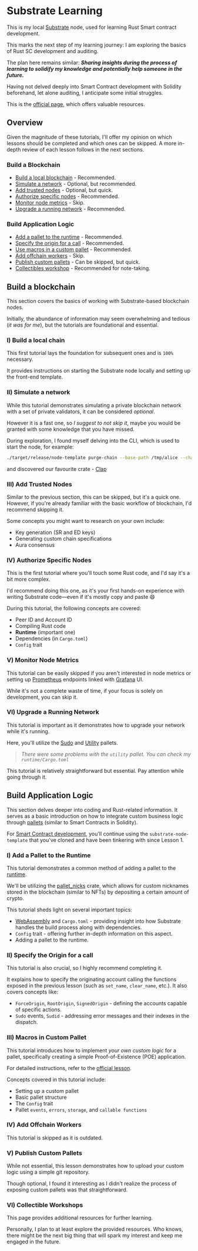 # Substrate Learning

This is my local [Substrate](https://substrate.io/) node, used for learning Rust Smart contract development.

This marks the next step of my learning journey:  I am exploring the basics of Rust SC development and auditing.

The plan here remains similar: **_Sharing insights during the process of learning to solidify my knowledge and potentially help someone in the future._**

Having not delved deeply into Smart Contract development with Solidity beforehand, let alone auditing, I anticipate some initial struggles.

This is the [official page](https://docs.substrate.io/tutorials/), which offers valuable resources.

## Overview

Given the magnitude of these tutorials, I'll offer my opinion on which lessons should be completed and which ones can be skipped. A more in-depth review of each lesson follows in the next sections.

### Build a Blockchain
- [Build a local blockchain](https://docs.substrate.io/tutorials/build-a-blockchain/build-local-blockchain/) - Recommended.
- [Simulate a network](https://docs.substrate.io/tutorials/build-a-blockchain/simulate-network/) - Optional, but recommended.
- [Add trusted nodes](https://docs.substrate.io/tutorials/build-a-blockchain/add-trusted-nodes/) - Optional, but quick.
- [Authorize specific nodes](https://docs.substrate.io/tutorials/build-a-blockchain/authorize-specific-nodes/) - Recommended.
- [Monitor node metrics](https://docs.substrate.io/tutorials/build-a-blockchain/monitor-node-metrics/) - Skip.
- [Upgrade a running network](https://docs.substrate.io/tutorials/build-a-blockchain/upgrade-a-running-network/) - Recommended.

### Build Application Logic
- [Add a pallet to the runtime](https://docs.substrate.io/tutorials/build-application-logic/add-a-pallet/) - Recommended.
- [Specify the origin for a call](https://docs.substrate.io/tutorials/build-application-logic/specify-the-origin-for-a-call/) - Recommended.
- [Use macros in a custom pallet](https://docs.substrate.io/tutorials/build-application-logic/use-macros-in-a-custom-pallet/) - Recommended.
- [Add offchain workers](https://docs.substrate.io/tutorials/build-application-logic/add-offchain-workers/) - Skip.
- [Publish custom pallets](https://docs.substrate.io/tutorials/build-application-logic/publish-custom-pallets/) - Can be skipped, but quick.
- [Collectibles workshop](https://docs.substrate.io/tutorials/collectibles-workshop/) - Recommended for note-taking.

## Build a blockchain

This section covers the basics of working with Substrate-based blockchain nodes.

Initially, the abundance of information may seem overwhelming and tedious (_it was for me_), but the tutorials are foundational and essential.

### I) Build a local chain

This first tutorial lays the foundation for subsequent ones and is `100%` necessary. 

It provides instructions on starting the Substrate node locally and setting up the front-end template.

### II) Simulate a network

While this tutorial demonstrates simulating a private blockchain network with a set of private validators, it can be considered _optional_.

However it is a fast one, so _I suggest to not skip it_, maybe you would be granted with some knowledge that you have missed.

During exploration, I found myself delving into the CLI, which is used to start the node, for example:

```bash
./target/release/node-template purge-chain --base-path /tmp/alice --chain local
```

and discovered our favourite crate - [Clap](https://docs.rs/clap/latest/clap/)

### III) Add Trusted Nodes

Similar to the previous section, this can be skipped, but it's a quick one. However, if you're already familiar with the basic workflow of blockchain, I'd recommend skipping it.

Some concepts you might want to research on your own include:
- Key generation (SR and ED keys)
- Generating custom chain specifications
- Aura consensus

### IV) Authorize Specific Nodes

This is the first tutorial where you'll touch some Rust code, and I'd say it's a bit more complex.

I'd recommend doing this one, as it's your first hands-on experience with writing Substrate code—even if it's mostly copy and paste 😄

During this tutorial, the following concepts are covered:
- Peer ID and Account ID
- Compiling Rust code
- **Runtime** (important one)
- Dependencies (in `Cargo.toml`)
- `Config` trait

### V) Monitor Node Metrics

This tutorial can be easily skipped if you aren't interested in node metrics or setting up [Prometheus](https://prometheus.io/) endpoints linked with [Grafana](https://grafana.com/) UI.

While it's not a complete waste of time, if your focus is solely on development, you can skip it.

### VI) Upgrade a Running Network

This tutorial is important as it demonstrates how to upgrade your network while it's running.

Here, you'll utilize the [Sudo](https://paritytech.github.io/polkadot-sdk/master/pallet_sudo/index.html) and [Utility](https://paritytech.github.io/polkadot-sdk/master/pallet_utility/index.html) pallets.

> _There were some problems with the `utility` pallet. You can check my `runtime/Cargo.toml`_

This tutorial is relatively straightforward but essential. Pay attention while going through it.


## Build Application Logic

This section delves deeper into coding and Rust-related information. It serves as a basic introduction on how to integrate custom business logic through [pallets](https://docs.substrate.io/reference/frame-pallets/) (similar to Smart Contracts in Solidity).

For [Smart Contract development](https://docs.substrate.io/tutorials/smart-contracts/), you'll continue using the `substrate-node-template` that you've cloned and have been tinkering with since Lesson 1.

### I) Add a Pallet to the Runtime

This tutorial demonstrates a common method of adding a pallet to the [runtime](https://docs.substrate.io/learn/runtime-development/).

We'll be utilizing the [pallet_nicks](https://docs.rs/pallet-nicks/28.0.0/pallet_nicks/) crate, which allows for custom nicknames stored in the blockchain (similar to NFTs) by depositing a certain amount of crypto.

This tutorial sheds light on several important topics:
- [WebAssembly](https://wiki.polkadot.network/docs/learn-wasm) and `Cargo.toml` - providing insight into how Substrate handles the build process along with dependencies.
- `Config` trait - offering further in-depth information on this aspect.
- Adding a pallet to the runtime.

### II) Specify the Origin for a call

This tutorial is also crucial, so I highly recommend completing it.

It explains how to specify the originating account calling the functions exposed in the previous lesson (such as `set_name`, `clear_name`, etc.). It also covers concepts like:
- `ForceOrigin`, `RootOrigin`, `SignedOrigin` - defining the accounts capable of specific actions.
- `Sudo` events, `Sudid` - addressing error messages and their indexes in the dispatch.

### III) Macros in Custom Pallet

This tutorial introduces how to implement _your own custom logic_ for a pallet, specifically creating a simple Proof-of-Existence (POE) application.

For detailed instructions, refer to the [official lesson](https://docs.substrate.io/tutorials/build-application-logic/use-macros-in-a-custom-pallet/).

Concepts covered in this tutorial include:
- Setting up a custom pallet
- Basic pallet structure
- The `Config` trait
- Pallet `events`, `errors`, `storage`, and `callable functions`

### IV) Add Offchain Workers

This tutorial is skipped as it is outdated.

### V) Publish Custom Pallets

While not essential, this lesson demonstrates how to upload your custom logic using a simple git repository.

Though optional, I found it interesting as I didn't realize the process of exposing custom pallets was that straightforward.

### VI) Collectible Workshops

This page provides additional resources for further learning.

Personally, I plan to at least explore the provided resources. Who knows, there might be the next big thing that will spark my interest and keep me engaged in the future.
